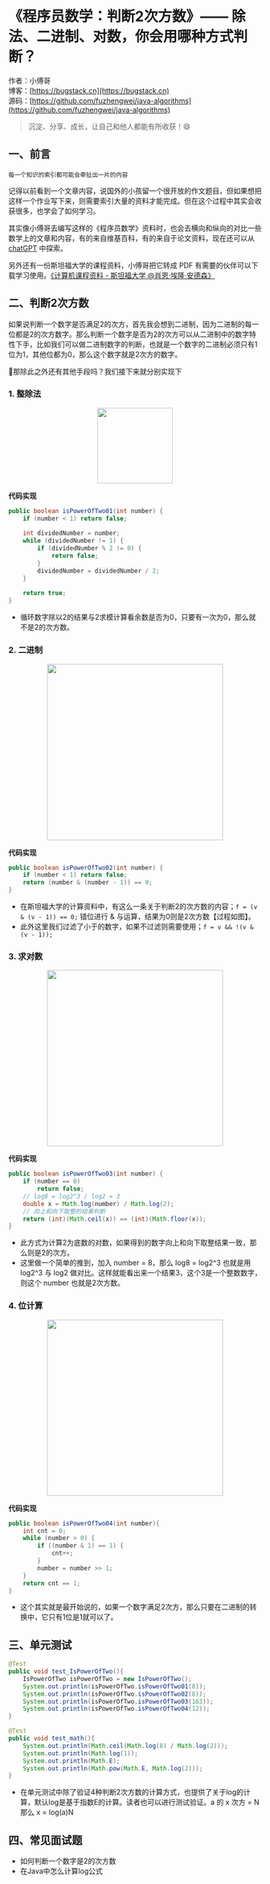 # 《程序员数学：判断2次方数》—— 除法、二进制、对数，你会用哪种方式判断？

作者：小傅哥
<br/>博客：[https://bugstack.cn](https://bugstack.cn)
<br/>源码：[https://github.com/fuzhengwei/java-algorithms](https://github.com/fuzhengwei/java-algorithms)

> 沉淀、分享、成长，让自己和他人都能有所收获！😄

## 一、前言

`每一个知识的索引都可能会牵扯出一片的内容`

记得以前看到一个文章内容，说国外的小孩留一个很开放的作文题目，但如果想把这样一个作业写下来，则需要索引大量的资料才能完成。但在这个过程中其实会收获很多，也学会了如何学习。

其实像小傅哥去编写这样的《程序员数学》资料时，也会去横向和纵向的对比一些数学上的文章和内容，有的来自维基百科，有的来自于论文资料，现在还可以从 [chatGPT](https://chat.openai.com/chat) 中探索。

另外还有一份斯坦福大学的课程资料，小傅哥把它转成 PDF 有需要的伙伴可以下载学习使用。[《计算机课程资料 - 斯坦福大学 @肖恩·埃隆·安德森》](https://github.com/fuzhengwei/java-algorithms/blob/main/%E4%BD%9C%E8%80%85%EF%BC%9A%E8%82%96%E6%81%A9%C2%B7%E5%9F%83%E9%9A%86%C2%B7%E5%AE%89%E5%BE%B7%E6%A3%AE%20seander%40cs%E3%80%82%E6%96%AF%E5%9D%A6%E7%A6%8F%E5%A4%A7%E5%AD%A6.pdf)

## 二、判断2次方数

如果说判断一个数字是否满足2的次方，首先我会想到二进制，因为二进制的每一位都是2的次方数字。那么判断一个数字是否为2的次方可以从二进制中的数字特性下手，比如我们可以做二进制数字的判断，也就是一个数字的二进制必须只有1位为1，其他位都为0，那么这个数字就是2次方的数字。

🤔那除此之外还有其他手段吗？我们接下来就分别实现下

### 1. 整除法

<div align="center">
    <img src="/Users/fuzhengwei/1024/github/java-algorithms/logic/src/main/java/math/is_power_of_two/images/is-power-of-two-01.png?raw=true" width="150px">
</div>

**代码实现**

```java
public boolean isPowerOfTwo01(int number) {
    if (number < 1) return false;
  
    int dividedNumber = number;
    while (dividedNumber != 1) {
        if (dividedNumber % 2 != 0) {
            return false;
        }
        dividedNumber = dividedNumber / 2;
    }
  
    return true;
}
```

- 循环数字除以2的结果与2求模计算看余数是否为0，只要有一次为0，那么就不是2的次方数。

### 2. 二进制

<div align="center">
    <img src="/Users/fuzhengwei/1024/github/java-algorithms/logic/src/main/java/math/is_power_of_two/images/is-power-of-two-02.png?raw=true" width="350px">
</div>

**代码实现**

```java
public boolean isPowerOfTwo02(int number) {
    if (number < 1) return false;
    return (number & (number - 1)) == 0;
}
```

- 在斯坦福大学的计算资料中，有这么一条关于判断2的次方数的内容；`f = (v & (v - 1)) == 0;` 错位进行 & 与运算，结果为0则是2次方数【过程如图】。
- 此外这里我们过滤了小于的数字，如果不过滤则需要使用；`f = v && !(v & (v - 1));`

### 3. 求对数

<div align="center">
    <img src="/Users/fuzhengwei/1024/github/java-algorithms/logic/src/main/java/math/is_power_of_two/images/is-power-of-two-03.png?raw=true" width="350px">
</div>

**代码实现**

```java
public boolean isPowerOfTwo03(int number) {
    if (number == 0)
        return false;
    // log8 = log2^3 / log2 = 3
    double x = Math.log(number) / Math.log(2);
    // 向上和向下取整的结果判断
    return (int)(Math.ceil(x)) == (int)(Math.floor(x));
}
```

- 此方式为计算2为底数的对数，如果得到的数字向上和向下取整结果一致，那么则是2的次方。
- 这里做一个简单的推到，加入 number = 8，那么 log8 = log2^3 也就是用 log2^3 与 log2 做对比。这样就能看出来一个结果3，这个3是一个整数数字，则这个 number 也就是2次方数。

### 4. 位计算

<div align="center">
    <img src="/Users/fuzhengwei/1024/github/java-algorithms/logic/src/main/java/math/is_power_of_two/images/is-power-of-two-04.png?raw=true" width="350px">
</div>

**代码实现**

```java
public boolean isPowerOfTwo04(int number){
    int cnt = 0;
    while (number > 0) {
        if ((number & 1) == 1) {
            cnt++;
        }
        number = number >> 1;
    }
    return cnt == 1;
}
```

- 这个其实就是最开始说的，如果一个数字满足2次方，那么只要在二进制的转换中，它只有1位是1就可以了。

## 三、单元测试

```java
@Test
public void test_IsPowerOfTwo(){
    IsPowerOfTwo isPowerOfTwo = new IsPowerOfTwo();
    System.out.println(isPowerOfTwo.isPowerOfTwo01(8));
    System.out.println(isPowerOfTwo.isPowerOfTwo02(8));
    System.out.println(isPowerOfTwo.isPowerOfTwo03(163));
    System.out.println(isPowerOfTwo.isPowerOfTwo04(12));
}

@Test
public void test_math(){
    System.out.println(Math.ceil(Math.log(8) / Math.log(2)));
    System.out.println(Math.log(1));
    System.out.println(Math.E);
    System.out.println(Math.pow(Math.E, Math.log(2)));
}
```

- 在单元测试中除了验证4种判断2次方数的计算方式，也提供了关于log的计算，默认log是基于指数E的计算。读者也可以进行测试验证。a 的 x 次方 = N 那么 x = log(a)N

## 四、常见面试题

- 如何判断一个数字是2的次方数
- 在Java中怎么计算log公式